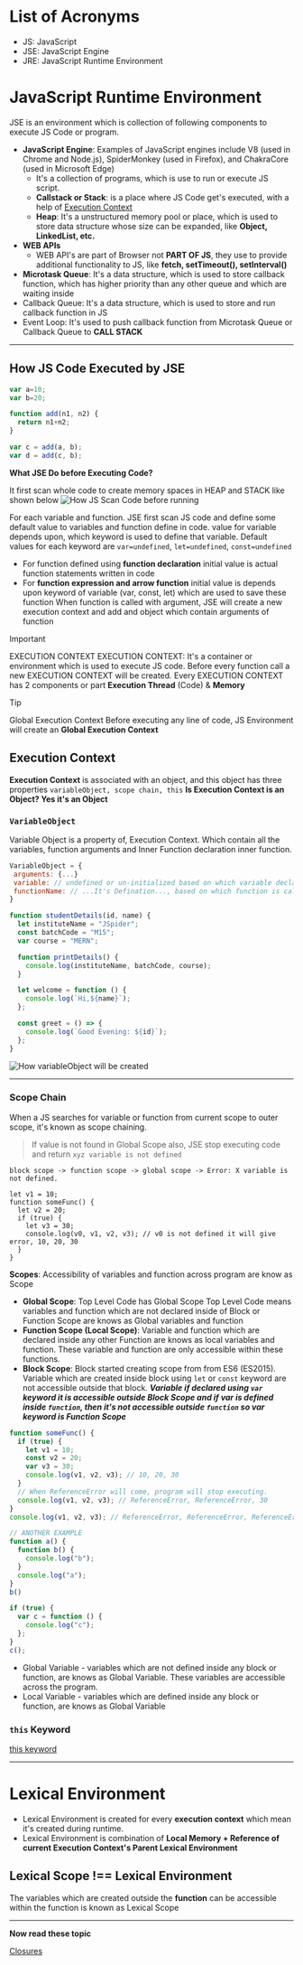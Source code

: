# List of Acronyms

* JS: JavaScript
* JSE: JavaScript Engine
* JRE: JavaScript Runtime Environment

# JavaScript Runtime Environment

JSE is an environment which is collection of following components to execute JS Code or program.

- **JavaScript Engine**: Examples of JavaScript engines include V8 (used in Chrome and Node.js), SpiderMonkey (used in Firefox), and ChakraCore (used in Microsoft Edge)
	- It's a collection of programs, which is use to run or execute JS script.
	- **Callstack or Stack**: is a place where JS Code get's executed, with a help of [Execution Context](##Execution%20Context)
	- **Heap**: It's a unstructured memory pool or place, which is used to store data structure whose size can be expanded, like **Object, LinkedList, etc.**
- **WEB APIs**
	- WEB API's are part of Browser not **PART OF JS**, they use to provide additional functionality to JS, like **fetch, setTimeout(), setInterval()**
- **Microtask Queue**: It's a data structure, which is used to store callback function, which has higher priority than any other queue and which are waiting inside
- Callback Queue: It's a data structure, which is used to store and run callback function in JS
- Event Loop: It's used to push callback function from Microtask Queue or Callback Queue to **CALL STACK**  

---

## How JS Code Executed by JSE

```js
var a=10;
var b=20;

function add(n1, n2) {
  return n1+n2;
}

var c = add(a, b);
var d = add(c, b);
```

**What JSE Do before Executing Code?**

It first scan whole code to create memory spaces in HEAP and STACK like shown below
![How JS Scan Code before running](20240627161318.png)

For each variable and function. JSE first scan JS code and define some default value to variables and function define in code. value for variable depends upon, which keyword is used to define that variable. Default values for each keyword are `var=undefined`, `let=undefined`, `const=undefined`
- For function defined using **function declaration** initial value is actual function statements written in code
- For **function expression and arrow function** initial value is depends upon keyword of variable (var, const, let) which are used to save these function
When function is called with argument, JSE will create a new execution context and add and object which contain arguments of function

> [!IMPORTANT]
> EXECUTION CONTEXT
> EXECUTION CONTEXT: It's a container or environment which is used to execute JS code.
> Before every function call a new EXECUTION CONTEXT will be created.
> Every EXECUTION CONTEXT has 2 components or part **Execution Thread** (Code) & **Memory**

> [!TIP]
> Global Execution Context
> Before executing any line of code, JS Environment will create an **Global Execution Context**

## Execution Context

**Execution Context** is associated with an object, and this object has three properties `variableObject, scope chain, this`
**Is Execution Context is an Object? Yes it's an Object**

### `VariableObject`

Variable Object is a property of, Execution Context. Which contain all the variables, function arguments and Inner Function declaration inner function.
```js
VariableObject = {
 arguments: {...}
 variable: // undefined or un-initialized based on which variable declaration keyword is used.
 functionName: // ...It's Defination..., based on which function is called
}
```

```js
function studentDetails(id, name) {
  let instituteName = "JSpider";
  const batchCode = "M15";
  var course = "MERN";

  function printDetails() {
    console.log(instituteName, batchCode, course);
  }

  let welcome = function () {
    console.log(`Hi,${name}`);
  };

  const greet = () => {
    console.log(`Good Evening: ${id}`);
  };
}

```

![How variableObject will be created](20240702175028.png)

---

### Scope Chain

When a JS searches for variable or function from current scope to outer scope, it's known as scope chaining.

> If value is not found in Global Scope also, JSE stop executing code and return `xyz variable is not defined`

```text
block scope -> function scope -> global scope -> Error: X variable is not defined.

let v1 = 10;
function someFunc() {
  let v2 = 20;
  if (true) {
    let v3 = 30;
    console.log(v0, v1, v2, v3); // v0 is not defined it will give error, 10, 20, 30
  }
}
```

**Scopes**: Accessibility of variables and function across program are know as Scope
- **Global Scope**: Top Level Code has Global Scope Top Level Code means variables and function which are not declared inside of Block or Function Scope are knows as Global variables and function
- **Function Scope (Local Scope)**: Variable and function which are declared inside any other Function are knows as local variables and function. These variable and function are only accessible within these functions.
- **Block Scope**: Block started creating scope from from ES6 (ES2015). Variable which are created inside block using `let` or `const` keyword are not accessible outside that block. ***Variable if declared using `var` keyword it is accessible outside Block Scope and if var is defined inside `function`, then it's not accessible outside `function` so var keyword is Function Scope***

```js
function someFunc() {
  if (true) {
    let v1 = 10;
    const v2 = 20;
    var v3 = 30;
    console.log(v1, v2, v3); // 10, 20, 30
  }
  // When ReferenceError will come, program will stop executing.
  console.log(v1, v2, v3); // ReferenceError, ReferenceError, 30
}
console.log(v1, v2, v3); // ReferenceError, ReferenceError, ReferenceError

// ANOTHER EXAMPLE
function a() {
  function b() {
    console.log("b");
  }
  console.log("a");
}
b()

if (true) {
  var c = function () {
    console.log("c");
  };
}
c();

```

- Global Variable - variables which are not defined inside any block or function, are knows as Global Variable. These variables are accessible across the program.
- Local Variable - variables which are defined inside any block or function, are knows as Global Variable

### `this` Keyword

[this keyword](030724-TOD2.md)

---

# Lexical Environment

- Lexical Environment is created for every **execution context** which mean it's created during runtime.
- Lexical Environment is combination of **Local Memory + Reference of current Execution Context's Parent Lexical Environment**

## Lexical Scope !== Lexical Environment

The variables which are created outside the **function** can be accessible within the function is known as Lexical Scope

---

**Now read these topic**

[Closures](030724-TOD1.md)
